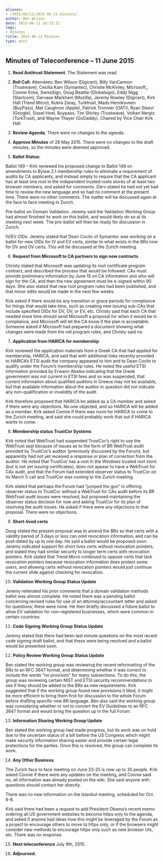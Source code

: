```yaml
---
aliases:
- /2015/06/11/2015-06-11-minutes/
author: Ben Wilson
date: 2015-06-11 18:13:11
tags:
- Minutes
title: 2015-06-11 Minutes
type: post
---
```


## Minutes of Teleconference – 11 June 2015

1. **Read Antitrust Statement**. The Statement was read.

1. **Roll Call:** Attendees: Ben Wilson (Digicert), Billy VanCannon (Trustwave), Cecilia Kam (Symantec), Christie McKinley, Microsoft,, Connie Enke, SwissSign, Doug Beattie (Globalsign), Eddy Nigg (Startcom), Gervase Markham (Mozilla), Jeremy Rowley (Digicert), Kirk Hall (Trend Micro), Kubra Zaray, Turktrust, Mads Henriksveen (BuyPass), Mat Caughron (Apple), Patrick Tronnier (OATI), Ryan Sleevi (Google), Sissel Hoel, Buypass, Tim Shirley (Trustwave), Volkan Nergiz (TurkTrust), and Wayne Thayer (GoDaddy). Chaired by Vice Chair Kirk Hall

1. **Review Agenda**. There were no changes to the agenda.

1. **Approve Minutes** of 28 May 2015. There were no changes to the draft minutes, so the minutes were deemed approved.

1. **Ballot Status:**

Ballot 149 – Kirk reviewed his proposed change to Ballot 149 on amendments to Bylaw 2.1 membership rules to eliminate a requirement of audits by CA applicants, and instead simply to require that the CA applicant has at least one root in the independent trusted roots stores of at least two browser members, and asked for comments. Gerv stated he had not yet had time to review the new language and so had no comment at the present time. There were no other comments. The matter will be discussed again at the face to face meeting in Zurich.

Pre-ballot on Domain Validation. Jeremy said the Validation Working Group had almost finished its work on this ballot, and would likely do so at its meeting next week. The pre-ballot will then be ready for discussion in Zurich.

IV/EV OIDs. Jeremy stated that Dean Coclin of Symantec was working on a ballot for new OIDs for IV and EV certs, similar to what exists in the BRs now for DV and OV certs. This will be discussed at the Zurich meeting.

6. **Request from Microsoft to CA partners to sign new contracts**

Christy stated that Microsoft was updating its root certificate program contract, and described the process that would be followed. CAs must provide preliminary information by June 15 on CA information and who will sign for the CA, and then the new agreement must be e-signed within 90 days. She also stated that new root program rules had been published, and that minor edits would be made in the next few weeks.

Kirk asked if there would be any transition or grace periods for compliance for things that would take time, such as creating new issuing sub-CAs that include specified OIDs for DV, OV, or EV, etc. Christy said that each CA that needed more time should send Microsoft a proposal for when it would be in compliance, and Microsoft will let the CA know if the plan is acceptable. Someone asked if Microsoft had prepared a document showing what changes were made from the old program rules, and Christy said no.

7. **Application from HARICA for membership**

Kirk reviewed the application materials from a Greek CA that had applied for membership, HARICA, and said that with additional links recently provided to HARICA’s ETSI audit the company appeared to him and to Dean Coclin to qualify under the Forum’s membership rules. He noted the useful ETSI information provided by Erwann Abalea indicating that the Greek government was not current in ETSI fees and so was suspended, that current information about qualified auditors in Greece may not be available, but that available information about the auditor in question did not indicate any non-qualification or invalidity of the audit.

Kirk therefore proposed that HARICA be added as a CA member and asked if there were any objections. No one objected, and so HARICA will be added as a member. Kirk asked Connie if there was room for HARICA to come to the Zurich meeting, and said she could probably work that out if HARICA wants to come.

8. **Membership status TrustCor Systems**

Kirk noted that WebTrust had suspended TrustCor’s right to use the WebTrust seal because of issues as to the form of BR WebTrust audit provided by TrustCor’s auditor (previously discussed by the Forum), but apparently had not yet received a response or plan of correction from the auditor. He noted that TrustCor has a root in the Windows trusted root store (but is not yet issuing certificates), does not appear to have a WebTrust for CAs audit, and that the Forum had extended observer status to TrustCor on its March 5 call and TrustCor was coming to the Zurich meeting.

Kirk stated that perhaps the Forum had “jumped the gun” in offering observer status to TrustCor without a WebTrust for CAs audit before its BR WebTrust audit issues were resolved, but proposed maintaining the observer status decision for now and asking TrustCor for its plan of resolving the audit issues. He asked if there were any objections to that proposal. There were no objections.

9. **Short-lived certs**

Doug stated the present proposal was to amend the BRs so that certs with a validity period of 3 days or less can omit revocation information, and can be post-dated by up to one day. He said a ballot would be proposed soon. Jeremy indicated support for short lives certs without revocation pointers, and stated they had similar security to longer term certs with revocation pointers. Kirk stated that Trend Micro continued to oppose certs that lack revocation pointers because revocation information does protect some users, and allowing certs without revocation pointers would just continue the current slide against checking for revocation.

10. **Validation Working Group Status Update**

Jeremy reiterated his prior comments that a domain validation methods ballot was almost complete. He noted there was a pending ballot concerning revised rules for use of an attorney/accountant letter and asked for questions; there were none. He then briefly discussed a future ballot to allow EV validation for non-registered businesses, which were common in certain countries.

11. **Code Signing Working Group Status Update**

Jeremy stated that there had been last minute questions on the most recent code signing draft ballot, and that these were being resolved and a ballot would be presented soon.

12. **Policy Review Working Group Status Update**

Ben stated the working group was reviewing the recent reformatting of the BRs to an RFC 3647 format, and determining whether it was correct to include the words “no provision” for many subsections. To do this, the group was reviewing certain NIST and ETSI security recommendations to see if they should be added to the BRs as new requirements. Kirk suggested that if the working group found new provisions it liked, it might be more efficient to bring them first for discussion to the whole Forum before drafting specific new BR language. Ben also said the working group was considering whether or not to convert the EV Guidelines to an RFC 3647 format and would bring the question up in the full Forum.

13. **Information Sharing Working Group Update**

Ben stated the working group had made progress, but its work was on hold due to the uncertain status of a bill before the US Congress which might make security information sharing easier and provide certain legal protections for the parties. Once this is resolved, the group can complete its work.

14. **Any Other Business**

The Zurich face to face meeting on June 23-25 is now up to 35 people. Kirk asked Connie if there were any updates on the meeting, and Connie said no, all information was already posted on the wiki. She said anyone with questions should contact her directly.

There was no new information on the Istanbul meeting, scheduled for Oct. 6-8.

Kirk said there had been a request to add President Obama’s recent memo ordering all US government websites to become https only to the agenda, and asked if anyone had ideas how this might be leveraged by the Forum as a project to encourage others to move to https only, or if the browsers might consider new methods to encourage https only such as new browser UIs, etc. There was no response.

15. **Next teleconference** July 9th, 2015.

01. **Adjourned.**